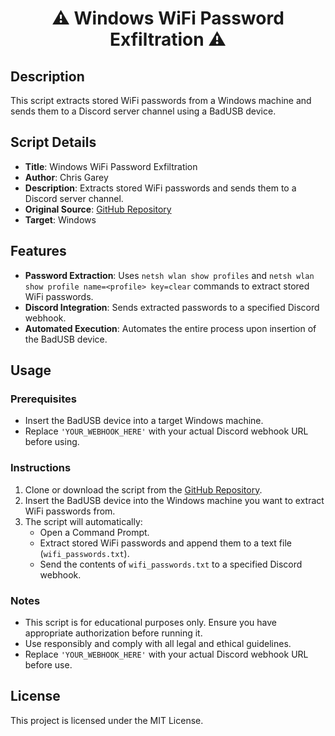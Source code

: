 <div align=center>

# ⚠ Windows WiFi Password Exfiltration ⚠

</div>

## Description

This script extracts stored WiFi passwords from a Windows machine and sends them to a Discord server channel using a BadUSB device.

## Script Details

- **Title**: Windows WiFi Password Exfiltration
- **Author**: Chris Garey
- **Description**: Extracts stored WiFi passwords and sends them to a Discord server channel.
- **Original Source**: [GitHub Repository](https://github.com/cgarey2014/BadUSB-Scripts/blob/main/windows_wifi_password_exfil.txt)
- **Target**: Windows

## Features

- **Password Extraction**: Uses `netsh wlan show profiles` and `netsh wlan show profile name=<profile> key=clear` commands to extract stored WiFi passwords.
- **Discord Integration**: Sends extracted passwords to a specified Discord webhook.
- **Automated Execution**: Automates the entire process upon insertion of the BadUSB device.

## Usage

### Prerequisites

- Insert the BadUSB device into a target Windows machine.
- Replace `'YOUR_WEBHOOK_HERE'` with your actual Discord webhook URL before using.

### Instructions

1. Clone or download the script from the [GitHub Repository](https://github.com/cgarey2014/BadUSB-Scripts/blob/main/windows_wifi_password_exfil.txt).
2. Insert the BadUSB device into the Windows machine you want to extract WiFi passwords from.
3. The script will automatically:
   - Open a Command Prompt.
   - Extract stored WiFi passwords and append them to a text file (`wifi_passwords.txt`).
   - Send the contents of `wifi_passwords.txt` to a specified Discord webhook.

### Notes

- This script is for educational purposes only. Ensure you have appropriate authorization before running it.
- Use responsibly and comply with all legal and ethical guidelines.
- Replace `'YOUR_WEBHOOK_HERE'` with your actual Discord webhook URL before use.

## License

This project is licensed under the MIT License.
